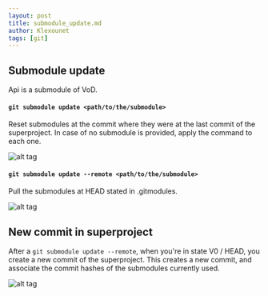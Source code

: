 ```yaml
---
layout: post
title: submodule_update.md
author: Klexounet
tags: [git]
---
```

## Submodule update

Api is a submodule of VoD.

#### `git submodule update <path/to/the/submodule>`

Reset submodules at the commit where they were at the last commit of the superproject. In case of no submodule is provided, apply the command to each one.

![alt tag](https://github.com/antoan2/Reminiz_sysadmin/blob/master/tips/git/images/submodules_0.png)

#### `git submodule update --remote <path/to/the/submodule>`

Pull the submodules at HEAD stated in .gitmodules.

![alt tag](https://github.com/antoan2/Reminiz_sysadmin/blob/master/tips/git/images/submodules_1.png)

## New commit in superproject

After a `git submodule update --remote`, when you're in state V0 / HEAD, you create a new commit of the superproject.
This creates a new commit, and associate the commit hashes of the submodules currently used.

![alt tag](https://github.com/antoan2/Reminiz_sysadmin/blob/master/tips/git/images/submodules_2.png)
